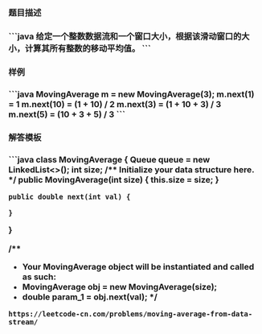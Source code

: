 <h3>题目描述<h3/>
```java
给定一个整数数据流和一个窗口大小，根据该滑动窗口的大小，计算其所有整数的移动平均值。
```

<h3>样例<h3/>
```java
MovingAverage m = new MovingAverage(3);
m.next(1) = 1
m.next(10) = (1 + 10) / 2
m.next(3) = (1 + 10 + 3) / 3
m.next(5) = (10 + 3 + 5) / 3
```
    
<h3>解答模板<h3/>
```java
class MovingAverage {
    Queue<Integer> queue = new LinkedList<>();
    int size;
    /** Initialize your data structure here. */
    public MovingAverage(int size) {
        this.size = size;
    }
    
    public double next(int val) {
        
    }
}

/**
 * Your MovingAverage object will be instantiated and called as such:
 * MovingAverage obj = new MovingAverage(size);
 * double param_1 = obj.next(val);
 */
```
https://leetcode-cn.com/problems/moving-average-from-data-stream/